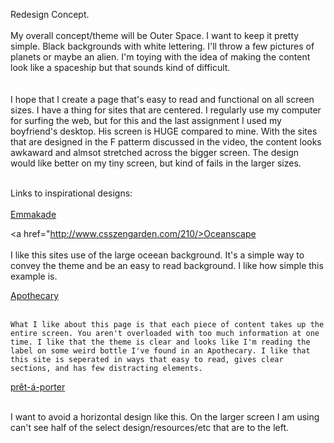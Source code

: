 Redesign Concept.
<Br><br>
	My overall concept/theme will be Outer Space. I want to keep it pretty simple. Black backgrounds with white lettering. I'll throw a few pictures of planets or maybe an alien. I'm toying with the idea of making the content look like a spaceship but that sounds kind of difficult.  
	<br><br>I hope that I create a page that's easy to read and functional on all screen sizes. I have a thing for sites that are centered. I regularly use my computer for surfing the web, but for this and the last assignment I used my boyfriend's desktop. His screen is HUGE compared to mine. With the sites that are designed in the F patterm discussed in the video, the content looks awkaward and almsot stretched across the bigger screen. The design would like better on my tiny screen, but kind of fails in the larger sizes. 
	<Br><br>

Links to inspirational designs:
<Br><br>
<a href="http://www.csszengarden.com/073/">Emmakade</a>
<br> 

<a href="http://www.csszengarden.com/210/>Oceanscape</a>
<br><br> I like this sites use of the large oceean background. It's a simple way to convey the theme and be an easy to read background. I like how simple this example is.


<a href="http://www.csszengarden.com/218">Apothecary</a>
<br><br>

	What I like about this page is that each piece of content takes up the entire screen. You aren't overloaded with too much information at one time. I like that the theme is clear and looks like I'm reading the label on some weird bottle I've found in an Apothecary. I like that this site is seperated in ways that easy to read, gives clear sections, and has few distracting elements.


<a href="http://www.csszengarden.com/037/">prêt-á-porter</a><br><br>

I want to avoid a horizontal design like this. On the larger screen I am using can't see half of the select design/resources/etc that are to the left.
